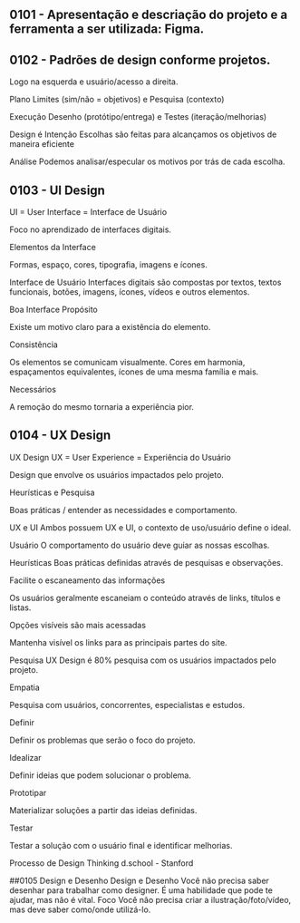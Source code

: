 ## 0101 - Apresentação e descriação do projeto e a ferramenta a ser utilizada: Figma. 

## 0102 - Padrões de design conforme projetos.
  Logo na esquerda e usuário/acesso a direita. 

  Plano
  Limites (sim/não = objetivos) e Pesquisa (contexto)

  Execução
  Desenho (protótipo/entrega) e Testes (iteração/melhorias)

  Design é Intenção
  Escolhas são feitas para alcançamos os objetivos de maneira eficiente

  Análise
  Podemos analisar/especular os motivos por trás de cada escolha.

## 0103 - UI Design
  UI = User Interface = Interface de Usuário

  Foco no aprendizado de interfaces digitais.

  Elementos da Interface

  Formas, espaço, cores, tipografia, imagens e ícones.
  
  Interface de Usuário
  Interfaces digitais são compostas por textos, textos funcionais, botões, imagens, ícones, vídeos e outros elementos.
  
  Boa Interface
  Propósito

  Existe um motivo claro para a existência do elemento.

  Consistência

  Os elementos se comunicam visualmente. Cores em harmonia, espaçamentos equivalentes, ícones de uma mesma família e mais.

  Necessários

  A remoção do mesmo tornaria a experiência pior.
 
## 0104 - UX Design
  UX Design
  UX = User Experience = Experiência do Usuário

  Design que envolve os usuários impactados pelo projeto.

  Heurísticas e Pesquisa

  Boas práticas / entender as necessidades e comportamento.

  UX e UI
  Ambos possuem UX e UI, o contexto de uso/usuário define o ideal.

  Usuário
  O comportamento do usuário deve guiar as nossas escolhas.

  Heurísticas
  Boas práticas definidas através de pesquisas e observações.

  Facilite o escaneamento das informações

  Os usuários geralmente escaneiam o conteúdo através de links, títulos e listas.

  Opções visíveis são mais acessadas

  Mantenha visível os links para as principais partes do site.

  Pesquisa
  UX Design é 80% pesquisa com os usuários impactados pelo projeto.

  Empatia

  Pesquisa com usuários, concorrentes, especialistas e estudos.

  Definir

  Definir os problemas que serão o foco do projeto.

  Idealizar

  Definir ideias que podem solucionar o problema.

  Prototipar

  Materializar soluções a partir das ideias definidas.

  Testar

  Testar a solução com o usuário final e identificar melhorias.

  Processo de Design Thinking d.school - Stanford
  
##0105 Design e Desenho
  Design e Desenho
  Você não precisa saber desenhar para trabalhar como designer. É uma habilidade que pode te ajudar, mas não é vital.
  Foco
  Você não precisa criar a ilustração/foto/vídeo, mas deve saber como/onde utilizá-lo.
